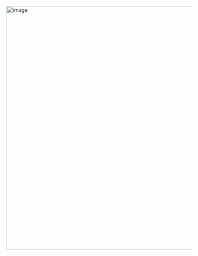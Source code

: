 <img width="1058" height="661" alt="image" src="https://github.com/user-attachments/assets/e3505920-b717-4ed3-af5c-5bba82660c6d" />  


